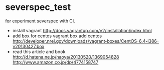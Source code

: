 severspec_test
==============

for experiment severspec with CI.


* install vagrant <http://docs.vagrantup.com/v2/installation/index.html>
* add box for centos
    vagrant box add centos http://developer.nrel.gov/downloads/vagrant-boxes/CentOS-6.4-i386-v20130427.box
* read this article and book
<http://d.hatena.ne.jp/naoya/20130520/1369054828>
<http://www.amazon.co.jp/dp/4774158747>